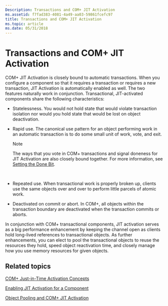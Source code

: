 ```yaml
---
Description: Transactions and COM+ JIT Activation
ms.assetid: f7fad383-4081-4a49-aa03-59861fcefc97
title: Transactions and COM+ JIT Activation
ms.topic: article
ms.date: 05/31/2018
---
```


# Transactions and COM+ JIT Activation

COM+ JIT Activation is closely bound to automatic transactions. When you configure a component so that it requires a transaction or requires a new transaction, JIT Activation is automatically enabled as well. The two features naturally work in conjunction. Transactional, JIT-activated components share the following characteristics:

-   Statelessness. You would not hold state that would violate transaction isolation nor would you hold state that would be lost on object deactivation.

-   Rapid use. The canonical use pattern for an object performing work in an automatic transaction is to do some small unit of work, vote, and exit.

    > [!Note]  
    > The ways that you vote in COM+ transactions and signal doneness for JIT Activation are also closely bound together. For more information, see [Setting the Done Bit](setting-the-done-bit.md).

     

-   Repeated use. When transactional work is properly broken up, clients use the same objects over and over to perform little parcels of atomic work.

-   Deactivated on commit or abort. In COM+, all objects within the transaction boundary are deactivated when the transaction commits or aborts.

In conjunction with COM+ transactional components, JIT activation serves as a big performance enhancement by keeping the channel open as clients hold long-lived references to transactional objects. As further enhancements, you can elect to pool the transactional objects to reuse the resources they hold, speed object reactivation time, and closely manage how you use memory resources for given objects.

## Related topics

<dl> <dt>

[COM+ Just-in-Time Activation Concepts](com--just-in-time-activation-concepts.md)
</dt> <dt>

[Enabling JIT Activation for a Component](enabling-jit-activation-for-a-component.md)
</dt> <dt>

[Object Pooling and COM+ JIT Activation](object-pooling-and-com--jit-activation.md)
</dt> </dl>

 

 



